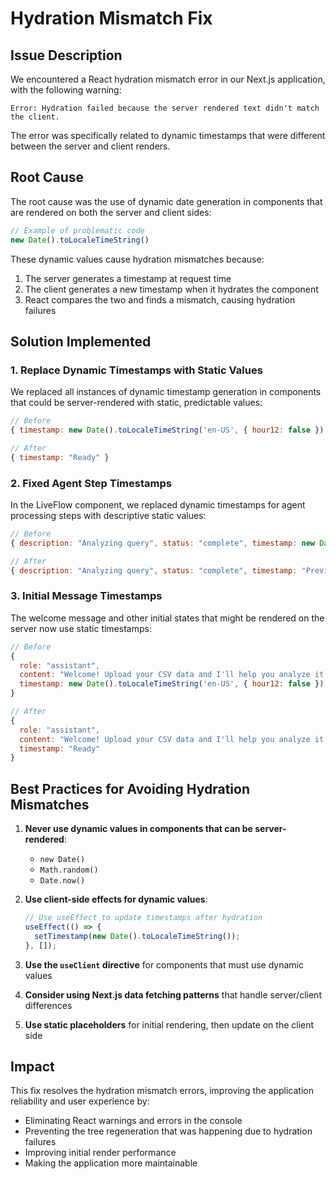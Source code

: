 # Hydration Mismatch Fix

## Issue Description
We encountered a React hydration mismatch error in our Next.js application, with the following warning:

```
Error: Hydration failed because the server rendered text didn't match the client.
```

The error was specifically related to dynamic timestamps that were different between the server and client renders.

## Root Cause
The root cause was the use of dynamic date generation in components that are rendered on both the server and client sides:

```javascript
// Example of problematic code
new Date().toLocaleTimeString()
```

These dynamic values cause hydration mismatches because:
1. The server generates a timestamp at request time
2. The client generates a new timestamp when it hydrates the component
3. React compares the two and finds a mismatch, causing hydration failures

## Solution Implemented

### 1. Replace Dynamic Timestamps with Static Values
We replaced all instances of dynamic timestamp generation in components that could be server-rendered with static, predictable values:

```javascript
// Before
{ timestamp: new Date().toLocaleTimeString('en-US', { hour12: false }) }

// After
{ timestamp: "Ready" }
```

### 2. Fixed Agent Step Timestamps
In the LiveFlow component, we replaced dynamic timestamps for agent processing steps with descriptive static values:

```javascript
// Before
{ description: "Analyzing query", status: "complete", timestamp: new Date(Date.now() - 5000).toLocaleTimeString() }

// After
{ description: "Analyzing query", status: "complete", timestamp: "Previously" }
```

### 3. Initial Message Timestamps
The welcome message and other initial states that might be rendered on the server now use static timestamps:

```javascript
// Before
{
  role: "assistant",
  content: "Welcome! Upload your CSV data and I'll help you analyze it with natural language queries.",
  timestamp: new Date().toLocaleTimeString('en-US', { hour12: false })
}

// After
{
  role: "assistant",
  content: "Welcome! Upload your CSV data and I'll help you analyze it with natural language queries.",
  timestamp: "Ready"
}
```

## Best Practices for Avoiding Hydration Mismatches

1. **Never use dynamic values in components that can be server-rendered**:
   - `new Date()`
   - `Math.random()`
   - `Date.now()`

2. **Use client-side effects for dynamic values**:
   ```javascript
   // Use useEffect to update timestamps after hydration
   useEffect(() => {
     setTimestamp(new Date().toLocaleTimeString());
   }, []);
   ```

3. **Use the `useClient` directive** for components that must use dynamic values

4. **Consider using Next.js data fetching patterns** that handle server/client differences

5. **Use static placeholders** for initial rendering, then update on the client side

## Impact

This fix resolves the hydration mismatch errors, improving the application reliability and user experience by:

- Eliminating React warnings and errors in the console
- Preventing the tree regeneration that was happening due to hydration failures
- Improving initial render performance
- Making the application more maintainable
